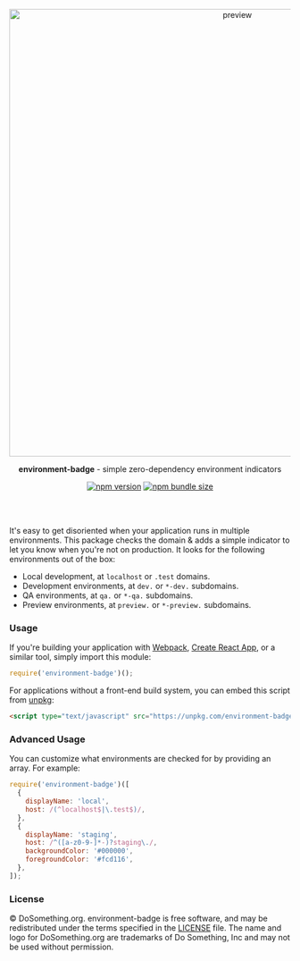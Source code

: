 <p align="center">
  <img width="801" height="auto" alt="preview" src="https://user-images.githubusercontent.com/583202/48219897-d3d0b680-e35b-11e8-9ad6-356fa14eeeb9.png">
</p>

<p align="center">
  <strong>environment-badge</strong> - simple zero-dependency environment indicators
</p>

<p align="center">
  <a href="https://npmjs.org/package/environment-badge"><img alt="npm version" src="https://img.shields.io/npm/v/environment-badge.svg?style=flat"></a>  <a href="https://bundlephobia.com/result?p=environment-badge"><img alt="npm bundle size" src="https://img.shields.io/bundlephobia/minzip/environment-badge.svg?style=flat" /></a>
</p>
<br/><br/>

It's easy to get disoriented when your application runs in multiple environments. This package checks the domain & adds a simple indicator to let you know when you're not on production. It looks for the following environments out of the box:

* Local development, at `localhost` or `.test` domains.
* Development environments, at `dev.` or `*-dev.` subdomains.
* QA environments, at `qa.` or `*-qa.` subdomains.
* Preview environments, at `preview.` or `*-preview.` subdomains.

### Usage
If you're building your application with [Webpack](https://webpack.js.org), [Create React App](https://facebook.github.io/create-react-app/), or a similar tool, simply import this module:

```js
require('environment-badge')();
```

For applications without a front-end build system, you can embed this script from [unpkg](https://unpkg.com):

```html
<script type="text/javascript" src="https://unpkg.com/environment-badge@^1.0.0/dist/bundle.js"></script>
```

### Advanced Usage
You can customize what environments are checked for by providing an array. For example:

```js
require('environment-badge')([
  {
    displayName: 'local',
    host: /(^localhost$|\.test$)/,
  },
  {
    displayName: 'staging',
    host: /^([a-z0-9-]*-)?staging\./,
    backgroundColor: '#000000',
    foregroundColor: '#fcd116',
  },
]);
```

### License

&copy; DoSomething.org. environment-badge is free software, and may be redistributed under the terms specified
in the [LICENSE](https://github.com/DoSomething/environment-badge/blob/master/LICENSE) file. The name and logo for
DoSomething.org are trademarks of Do Something, Inc and may not be used without permission.
